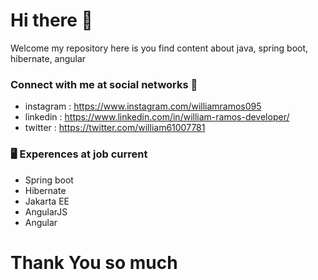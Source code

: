# Hi there 👋
Welcome my repository here is you find content about java, spring boot, hibernate, angular


### Connect with me at social networks 🤝
- instagram : https://www.instagram.com/williamramos095
- linkedin : https://www.linkedin.com/in/william-ramos-developer/
- twitter : https://twitter.com/william61007781
### 🖥 Experences at job current 
- Spring boot
- Hibernate
- Jakarta EE
- AngularJS
- Angular

# Thank You so much

